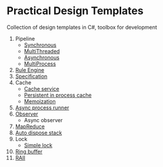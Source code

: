 # Practical Design Templates

Collection of design templates in C#, toolbox for development

1. Pipeline
	- [Synchronous](src/DesignPatternsLibrary/Pipeline/Synchronous)
	- [MultiThreaded](src/DesignPatternsLibrary/Pipeline/MultiThreaded)
	- [Asynchronous](src/DesignPatternsLibrary/Pipeline/Asynchronous)
	- [MultiProcess](src/DesignPatternsLibrary/Pipeline/MultiProcess)
2. [Rule Engine](src/DesignPatternsLibrary/RuleEngine)
3. [Specification](src/DesignPatternsLibrary/Specification)
4. Cache
	- [Cache service](src/DesignPatternsLibrary/Cache/MemoryCacheService)
	- [Persistent in process cache](src/DesignPatternsLibrary/Cache/PersistentInProcessCache)
	- [Memoization](src/DesignPatternsLibrary/Cache/Memoization)
5. [Async process runner](src/DesignPatternsLibrary/ProcessRunner)
6. [Observer](src/DesignPatternsLibrary/Observer)
	- Async observer
7. [MapReduce](src/DesignPatternsLibrary/MapReduce)
8. [Auto dispose stack](src/DesignPatternsLibrary/Disposable/AutoDisposeStack.cs)
9. Lock
	- [Simple lock](src/DesignPatternsLibrary/Lock/SimpleLock)
10. [Ring buffer](src/DesignPatternsLibrary/RingBuffer)
11. [RAII](src/DesignPatternsLibrary/RAII)
